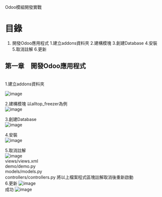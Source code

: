  Odoo模組開發實戰
# 目錄
 1.	開發Odoo應用程式
    1.建立addons資料夾
    2.建構模塊
    3.創建Database
    4.安裝
    5.取消註解
    6.更新
    
## 第一章　開發Odoo應用程式
 <br/>
 1.建立addons資料夾
 <br/>
 
 ![image](https://user-images.githubusercontent.com/90267374/132820732-48fd81a9-b5dd-418c-9fc1-f8f31a2f2f41.png)
 <br/>
 
 2.建構模塊
 以alltop_freezer為例
 <br/>
 ![image](https://user-images.githubusercontent.com/90267374/132823268-318a5f93-28a9-462e-85bb-fcf97de3b67c.png)

 3.創建Database
 <br/>
 ![image](https://user-images.githubusercontent.com/90267374/132823586-3157071e-9107-40b5-b55b-9e50e907be57.png)
 
 4.安裝
 <br/>
 ![image](https://user-images.githubusercontent.com/90267374/132824192-b603c8ca-e111-4457-85c1-cb7a2bb3e038.png)
 
 5.取消註解
 <br/>
 ![image](https://user-images.githubusercontent.com/90267374/132825762-ca43a35b-dc23-4d77-8945-17d1ff70f1c2.png)
 <br/>
 views/views.xml    
 demo/demo.py        
 models/models.py  
 controllers/controllers.py 
 將以上檔案程式區塊註解取消後重新啟動
 <br/>
 6.更新
 ![image](https://user-images.githubusercontent.com/90267374/132827854-64bef14f-0212-443b-b903-7f386758d1aa.png)
 <br/>
 成功
 ![image](https://user-images.githubusercontent.com/90267374/132827965-ca8ac133-81d3-4a38-ac09-08392aaf932c.png)


 

 
 
 
 

